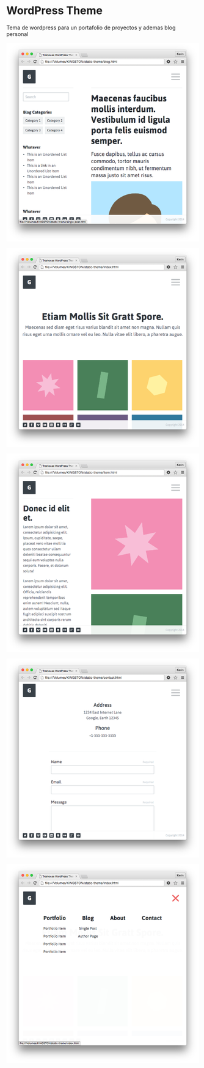 WordPress Theme 
================

Tema de wordpress para un portafolio de proyectos y ademas blog personal

![image](screenshots/captura1.png)

![image](screenshots/captura2.png)

![image](screenshots/captura3.png)

![image](screenshots/captura4.png)

![image](screenshots/captura5.png)